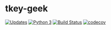 # tkey-geek

[![Updates](https://pyup.io/repos/github/Baihanu/tkey-geek/shield.svg)](https://pyup.io/repos/github/Baihanu/tkey-geek/)
[![Python 3](https://pyup.io/repos/github/Baihanu/tkey-geek/python-3-shield.svg)](https://pyup.io/repos/github/Baihanu/tkey-geek/)
[![Build Status](https://travis-ci.com/Baihanu/tkey-geek.svg?branch=main)](https://travis-ci.com/Baihanu/tkey-geek)
[![codecov](https://codecov.io/gh/Baihanu/tkey-geek/branch/main/graph/badge.svg?token=L0HG5FUI2C)](https://codecov.io/gh/Baihanu/tkey-geek)

